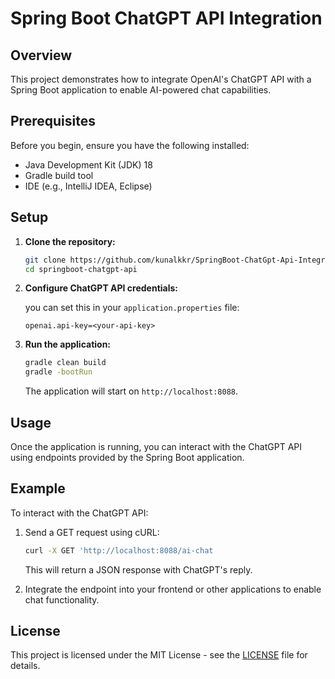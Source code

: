 
# Spring Boot ChatGPT API Integration

## Overview

This project demonstrates how to integrate OpenAI's ChatGPT API with a Spring Boot application to enable AI-powered chat capabilities.

## Prerequisites

Before you begin, ensure you have the following installed:

- Java Development Kit (JDK) 18 
- Gradle build tool
- IDE (e.g., IntelliJ IDEA, Eclipse)

## Setup

1. **Clone the repository:**

   ```bash
   git clone https://github.com/kunalkkr/SpringBoot-ChatGpt-Api-Integration.git
   cd springboot-chatgpt-api
   ```

2. **Configure ChatGPT API credentials:**


   you can set this in your `application.properties` file:

   ```properties
   openai.api-key=<your-api-key>
   ```

3. **Run the application:**

   ```bash
   gradle clean build
   gradle -bootRun
   ```

   The application will start on `http://localhost:8088`.

## Usage

Once the application is running, you can interact with the ChatGPT API using endpoints provided by the Spring Boot application.

## Example

To interact with the ChatGPT API:

1. Send a GET request using cURL:

   ```bash
   curl -X GET 'http://localhost:8088/ai-chat
   ```

   This will return a JSON response with ChatGPT's reply.

2. Integrate the endpoint into your frontend or other applications to enable chat functionality.

## License

This project is licensed under the MIT License - see the [LICENSE](LICENSE) file for details.
